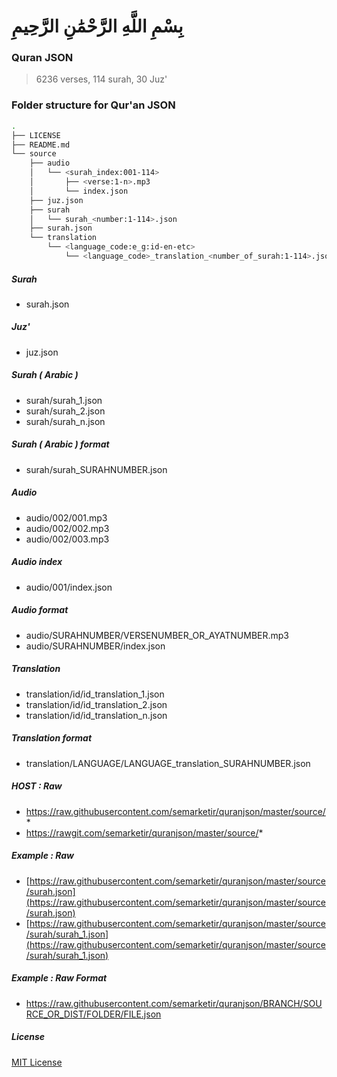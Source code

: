 # بِسْمِ اللَّهِ الرَّحْمَٰنِ الرَّحِيمِ

### Quran JSON
> 6236 verses, 114 surah, 30 Juz'


### Folder structure for Qur'an JSON
```sh
.
├── LICENSE
├── README.md
└── source
    ├── audio
    │   └── <surah_index:001-114>
    │       ├── <verse:1-n>.mp3
    │       └── index.json
    ├── juz.json
    ├── surah
    │   └── surah_<number:1-114>.json
    ├── surah.json
    └── translation
        └── <language_code:e_g:id-en-etc>
            └── <language_code>_translation_<number_of_surah:1-114>.json
```

##### Surah
- surah.json

##### Juz'
- juz.json

##### Surah ( Arabic )
- surah/surah_1.json
- surah/surah_2.json
- surah/surah_n.json

##### Surah ( Arabic ) format
- surah/surah_SURAHNUMBER.json

##### Audio
- audio/002/001.mp3
- audio/002/002.mp3
- audio/002/003.mp3

##### Audio index
- audio/001/index.json

##### Audio format
- audio/SURAHNUMBER/VERSENUMBER_OR_AYATNUMBER.mp3
- audio/SURAHNUMBER/index.json

##### Translation
- translation/id/id_translation_1.json
- translation/id/id_translation_2.json
- translation/id/id_translation_n.json

##### Translation format
- translation/LANGUAGE/LANGUAGE_translation_SURAHNUMBER.json

##### HOST : Raw
- https://raw.githubusercontent.com/semarketir/quranjson/master/source/*
- https://rawgit.com/semarketir/quranjson/master/source/*

##### Example : Raw
- [https://raw.githubusercontent.com/semarketir/quranjson/master/source/surah.json](https://raw.githubusercontent.com/semarketir/quranjson/master/source/surah.json)
- [https://raw.githubusercontent.com/semarketir/quranjson/master/source/surah/surah_1.json](https://raw.githubusercontent.com/semarketir/quranjson/master/source/surah/surah_1.json)

##### Example : Raw Format
- https://raw.githubusercontent.com/semarketir/quranjson/BRANCH/SOURCE_OR_DIST/FOLDER/FILE.json

##### License
[MIT License](http://opensource.org/licenses/mit-license.php)
